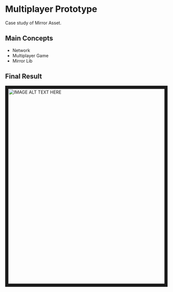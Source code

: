# Multiplayer Prototype
Case study of Mirror Asset.

## Main Concepts

- Network
- Multiplayer Game
- Mirror Lib

## Final Result

<a href="https://www.youtube.com/watch?v=6S31bw6Zu_k" 
target="_blank"><img src="http://img.youtube.com/vi/6S31bw6Zu_k/0.jpg" 
alt="IMAGE ALT TEXT HERE" width="840" height="630" border="10" /></a>


